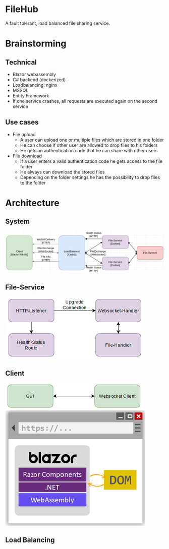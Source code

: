 # FileHub
A fault tolerant, load balanced file sharing service.

# Brainstorming
## Technical
* Blazor webassembly
* C# backend (dockerized)
* Loadbalancing: nginx
* MSSQL
* Entity Framework
* If one service crashes, all requests are executed again on the second service

## Use cases
* File upload
    * A user can upload one or multiple files which are stored in one folder
    * He can choose if other user are allowed to drop files to his folders
    * He gets an authentication code that he can share with other users
* File download
    * If a user enters a valid authentication code he gets access to the file folder
    * He always can download the stored files
    * Depending on the folder settings he has the possibility to drop files to the folder

# Architecture  
## System  
![system-arch.png](./sys-arch.png)  

## File-Service  
![fileservice-arch.png](./fileservice-arch.png)  

## Client
![client-arch.png](./client-arch.png)
![client-runtime.png](./client-runtime.png)

## Load Balancing  
